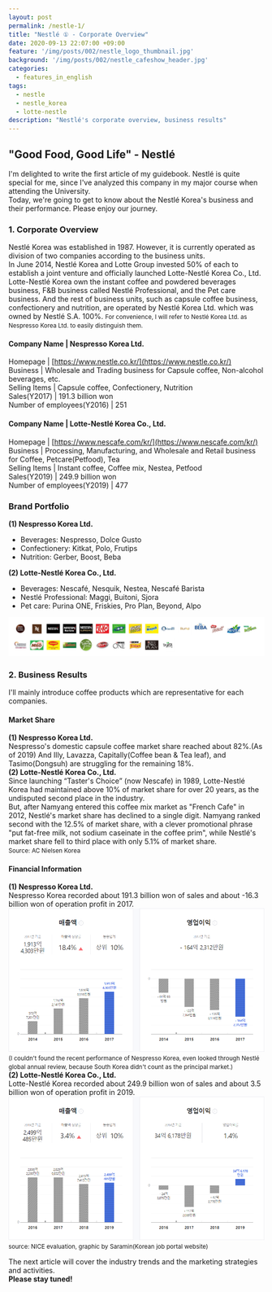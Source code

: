 ```yaml
---
layout: post
permalink: /nestle-1/
title: "Nestlé ① - Corporate Overview"
date: 2020-09-13 22:07:00 +09:00
feature: '/img/posts/002/nestle_logo_thumbnail.jpg'
background: '/img/posts/002/nestle_cafeshow_header.jpg'
categories:
  - features_in_english
tags:
  - nestle
  - nestle_korea
  - lotte-nestle
description: "Nestlé's corporate overview, business results"
---
```


## "Good Food, Good Life" - Nestlé

I'm delighted to write the first article of my guidebook. Nestlé is quite special for me, since I've analyzed this company in my major course when attending the University.<br>
Today, we're going to get to know about the Nestlé Korea's business and their performance. Please enjoy our journey.

### 1. Corporate Overview

Nestlé Korea was established in 1987. However, it is currently operated as division of two companies according to the business units.<br>
In June 2014, Nestlé Korea and Lotte Group invested 50% of each to establish a joint venture and officially launched Lotte-Nestlé Korea Co., Ltd. Lotte-Nestlé Korea own the instant coffee and powdered beverages business, F&B business called Nestlé Professional, and the Pet care business. And the rest of business units, such as capsule coffee business, confectionery and nutrition, are operated by Nestlé Korea Ltd. which was owned by Nestlé S.A. 100%.
<small>For convenience, I will refer to Nestlé Korea Ltd. as Nespresso Korea Ltd. to easily distinguish them.</small>

#### Company Name | Nespresso Korea Ltd.
Homepage | [https://www.nestle.co.kr/](https://www.nestle.co.kr/)<br>
Business | Wholesale and Trading business for Capsule coffee, Non-alcohol beverages, etc.<br>
Selling Items | Capsule coffee, Confectionery, Nutrition<br>
Sales(Y2017) | 191.3 billion won<br>
Number of employees(Y2016) | 251<br>

#### Company Name | Lotte-Nestlé Korea Co., Ltd.
Homepage | [https://www.nescafe.com/kr/](https://www.nescafe.com/kr/)<br>
Business | Processing, Manufacturing, and Wholesale and Retail business for Coffee, Petcare(Petfood), Tea<br>
Selling Items | Instant coffee, Coffee mix, Nestea, Petfood<br>
Sales(Y2019) | 249.9 billion won<br>
Number of employees(Y2019) | 477<br>

### Brand Portfolio

<b>(1) Nespresso Korea Ltd.</b><br>
  <ul>
    <li>Beverages: Nespresso, Dolce Gusto</li>
    <li>Confectionery: Kitkat, Polo, Frutips</li>
    <li>Nutrition: Gerber, Boost, Beba</li>
  </ul>

<b>(2) Lotte-Nestlé Korea Co., Ltd.</b>
  <ul>
    <li>Beverages: Nescafé, Nesquik, Nestea, Nescafé Barista</li>
    <li>Nestlé Professional: Maggi, Buitoni, Sjora</li>
    <li>Pet care: Purina ONE, Friskies, Pro Plan, Beyond, Alpo</li>
  </ul>

![Nestle_brand_portfolio](/img/posts/002/brand_portfolio.png)

### 2. Business Results
I'll mainly introduce coffee products which are representative for each companies.

#### Market Share

<b>(1) Nespresso Korea Ltd.</b><br>
Nespresso's domestic capsule coffee market share reached about 82%.(As of 2019) And Illy, Lavazza, Capitally(Coffee bean & Tea leaf), and Tasimo(Dongsuh) are struggling for the remaining 18%.<br>
<b>(2) Lotte-Nestlé Korea Co., Ltd.</b><br>
Since launching “Taster's Choice” (now Nescafe) in 1989, Lotte-Nestlé Korea had maintained above 10% of market share for over 20 years, as the undisputed second place in the industry.<br>
But, after Namyang entered this coffee mix market as "French Cafe" in 2012, Nestlé's market share has declined to a single digit. Namyang ranked second with the 12.5% of market share, with a clever promotional phrase "put fat-free milk, not sodium caseinate in the coffee prim", while Nestlé's market share fell to third place with only 5.1% of market share.<br>
<small>Source: AC Nielsen Korea</small>

#### Financial Information

<b>(1) Nespresso Korea Ltd.</b><br>
Nespresso Korea recorded about 191.3 billion won of sales and about -16.3 billion won of operation profit in 2017.
![Nespresso_finance](/img/posts/002/nespresso_finance.png)
<small>(I couldn't found the recent performance of Nespresso Korea, even looked through Nestlé global annual review, because South Korea didn't count as the principal market.)</small>
<br>
<b>(2) Lotte-Nestlé Korea Co., Ltd.</b><br>
Lotte-Nestlé Korea recorded about 249.9 billion won of sales and about 3.5 billion won of operation profit in 2019.
![Lottenestle_finance](/img/posts/002/lottenestle_finance.png)
<small>source: NICE evaluation, graphic by Saramin(Korean job portal website)</small>

The next article will cover the industry trends and the marketing strategies and activities.<br>
<strong>Please stay tuned!</strong>
